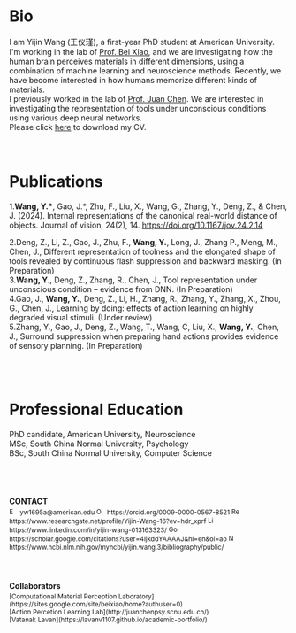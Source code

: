 # Bio
I am Yijin Wang (王仪瑾), a first-year PhD student at American University. I'm working in the lab of [Prof. Bei Xiao](https://sites.google.com/site/beixiao/home?authuser=0), and we are investigating how the human brain perceives materials in different dimensions, using a combination of machine learning and neuroscience methods. Recently, we have become interested in how humans memorize different kinds of materials.  
I previously worked in the lab of [Prof. Juan Chen](http://juanchenpsy.scnu.edu.cn/). We are interested in investigating the representation of tools under unconscious conditions using various deep neural networks.   
Please click [here](CV_WYJ.pdf) to download my CV.
<br>
<br>
<br>

# Publications
1.**Wang, Y.\***, Gao, J.\*, Zhu, F., Liu, X., Wang, G., Zhang, Y., Deng, Z., & Chen, J. (2024). Internal representations of the canonical real-world distance of objects. Journal of vision, 24(2), 14. https://doi.org/10.1167/jov.24.2.14
        
        
        
        
2.Deng, Z., Li, Z., Gao, J., Zhu, F., **Wang, Y.**, Long, J., Zhang P., Meng, M., Chen, J., Different representation of toolness and the elongated shape of tools revealed by continuous flash suppression and backward masking. (In Preparation)  
3.**Wang, Y.**, Deng, Z., Zhang, R., Chen, J., Tool representation under unconscious condition – evidence from 
DNN. (In Preparation)  
4.Gao, J., **Wang, Y.**, Deng, Z., Li, H., Zhang, R., Zhang, Y., Zhang, X., Zhou, G., Chen, J., Learning by doing: effects of action learning on highly degraded visual stimuli. (Under review)  
5.Zhang, Y., Gao, J., Deng, Z., Wang, T., Wang, C, Liu, X., **Wang, Y.**, Chen, J., Surround suppression when preparing hand actions provides evidence of sensory planning. (In Preparation)  
<br>
<br>
<br>

# Professional Education
PhD candidate, American University, Neuroscience  
MSc, South China Normal University, Psychology  
BSc, South China Normal University, Computer Science    
<br>
<br>
<br>

<h4 style="margin-bottom:4px">CONTACT</h4>
<small>
<img src="https://img.icons8.com/?size=100&id=53435&format=png&color=000000" alt="Email" width="16" style="vertical-align:middle;"/> yw1695a@american.edu  
<img src="https://upload.wikimedia.org/wikipedia/commons/0/06/ORCID_iD.svg" alt="ORCID" width="16" style="vertical-align:middle;"/> https://orcid.org/0009-0000-0567-8521  
<img src="https://upload.wikimedia.org/wikipedia/commons/5/5e/ResearchGate_icon_SVG.svg" alt="ResearchGate" width="16" style="vertical-align:middle;"/>  https://www.researchgate.net/profile/Yijin-Wang-16?ev=hdr_xprf  
<img src="https://img.icons8.com/?size=100&id=8808&format=png&color=000000" alt="LinkedIn" width="16" style="vertical-align:middle;"/>  https://www.linkedin.com/in/yijin-wang-013163323/  
<img src="https://img.icons8.com/?size=100&id=okYCvWotC0uX&format=png&color=000000" alt="Google Scholar" width="16" style="vertical-align:middle;"/>  https://scholar.google.com/citations?user=4IjkddYAAAAJ&hl=en&oi=ao  
<img src="https://img.icons8.com/?size=100&id=qVF4TgDjaQm6&format=png&color=000000" alt="NCBI" width="16" style="vertical-align:middle;"/>  https://www.ncbi.nlm.nih.gov/myncbi/yijin.wang.3/bibliography/public/  </small>
<br>
<br>
<br>

<h4 style="margin-bottom:4px">Collaborators</h4>
<small>[Computational Material Perception Laboratory](https://sites.google.com/site/beixiao/home?authuser=0)<br>
[Action Percetion Learning Lab](http://juanchenpsy.scnu.edu.cn/)<br>
[Vatanak Lavan](https://lavanv1107.github.io/academic-portfolio/)</small>
